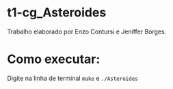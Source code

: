 # t1-cg_Asteroides

Trabalho elaborado por Enzo Contursi e Jeniffer Borges.

# Como executar:

Digite na linha de terminal ```make``` e ```./Asteroides```
